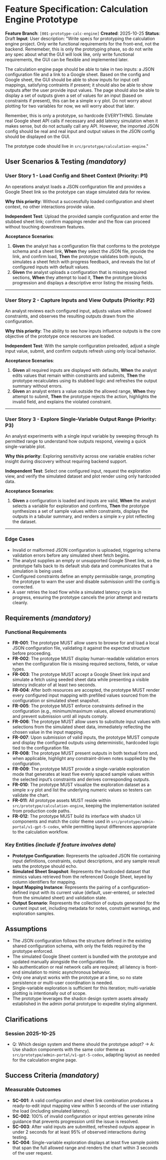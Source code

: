 # Feature Specification: Calculation Engine Prototype

**Feature Branch**: `[001-prototype-calc-engine]`
**Created**: 2025-10-25
**Status**: Draft
**Input**: User description: "Write specs for prototyping the calculation engine project. Only write functional requirements for the front-end, not the backend. Rememeber, this is only the prototyping phase, so do not write any spec about what the GUI will look like, only write functional requirements, the GUI can be flexible and implemented later.

The calculation engine page should be able to take in two inputs: a JSON configuration file and a link to a Google sheet. Based on the config and Google sheet, the GUI should be able to show inputs for input cell mappings, satisfying contraints if present; it should also be able to show outputs after the user provide input values. The page should also be able to display a set of outputs given a set of values for an input (based on constraints if present), this can be a simple x-y plot. Do not worry about plotting for two variables for now, we will worry about that later.

Remember, this is only a prototype, so hardcode EVERYTHING. Simulate real Google sheet API calls if necessary and add latency simulation when it makes sense, but do not actually call any API. However, the imported JSON config should be real and real input and output values in the JSON config should be displayed on the GUI.

The prototype code should live in `src/prototype/calculation-engine`."

## User Scenarios & Testing _(mandatory)_

### User Story 1 - Load Config and Sheet Context (Priority: P1)

An operations analyst loads a JSON configuration file and provides a Google Sheet link so the prototype can stage simulated data for review.

**Why this priority**: Without a successfully loaded configuration and sheet context, no other interactions provide value.

**Independent Test**: Upload the provided sample configuration and enter the stubbed sheet link; confirm mappings render and the flow can proceed without touching downstream features.

**Acceptance Scenarios**:

1. **Given** the analyst has a configuration file that conforms to the prototype schema and a sheet link, **When** they select the JSON file, provide the link, and confirm load, **Then** the prototype validates both inputs, simulates a sheet fetch with progress feedback, and reveals the list of configured inputs with default values.
2. **Given** the analyst uploads a configuration that is missing required sections, **When** they attempt to load it, **Then** the prototype blocks progression and displays a descriptive error listing the missing fields.

---

### User Story 2 - Capture Inputs and View Outputs (Priority: P2)

An analyst reviews each configured input, adjusts values within allowed constraints, and observes the resulting outputs drawn from the configuration.

**Why this priority**: The ability to see how inputs influence outputs is the core objective of the prototype once resources are loaded.

**Independent Test**: With the sample configuration preloaded, adjust a single input value, submit, and confirm outputs refresh using only local behavior.

**Acceptance Scenarios**:

1. **Given** all required inputs are displayed with defaults, **When** the analyst edits values that remain within constraints and submits, **Then** the prototype recalculates using its stubbed logic and refreshes the output summary without errors.
2. **Given** an analyst enters a value outside the allowed range, **When** they attempt to submit, **Then** the prototype rejects the action, highlights the invalid field, and explains the violated constraint.

---

### User Story 3 - Explore Single-Variable Output Range (Priority: P3)

An analyst experiments with a single input variable by sweeping through its permitted range to understand how outputs respond, viewing a quick single-variable plot.

**Why this priority**: Exploring sensitivity across one variable enables richer insight during discovery without requiring backend support.

**Independent Test**: Select one configured input, request the exploration view, and verify the simulated dataset and plot render using only hardcoded data.

**Acceptance Scenarios**:

1. **Given** a configuration is loaded and inputs are valid, **When** the analyst selects a variable for exploration and confirms, **Then** the prototype synthesizes a set of sample values within constraints, displays the outputs in a tabular summary, and renders a simple x-y plot reflecting the dataset.

---

### Edge Cases

- Invalid or malformed JSON configuration is uploaded, triggering schema validation errors before any simulated sheet fetch begins.
- The analyst supplies an empty or unsupported Google Sheet link, so the prototype falls back to its default stub data and communicates that a simulation is being used.
- Configured constraints define an empty permissible range, prompting the prototype to warn the user and disable submission until the config is corrected.
- A user retries the load flow while a simulated latency cycle is in progress, ensuring the prototype cancels the prior attempt and restarts cleanly.

## Requirements _(mandatory)_

### Functional Requirements

- **FR-001**: The prototype MUST allow users to browse for and load a local JSON configuration file, validating it against the expected structure before proceeding.
- **FR-002**: The prototype MUST display human-readable validation errors when the configuration file is missing required sections, fields, or value types.
- **FR-003**: The prototype MUST accept a Google Sheet link input and simulate a fetch using seeded sheet data while presenting a visible latency indicator of at least two seconds.
- **FR-004**: After both resources are accepted, the prototype MUST render every configured input mapping with prefilled values sourced from the configuration or simulated sheet snapshot.
- **FR-005**: The prototype MUST enforce constraints defined in the configuration (e.g., minimum/maximum values, allowed enumerations) and prevent submission until all inputs comply.
- **FR-006**: The prototype MUST allow users to substitute input values with selections from the simulated sheet data, immediately reflecting the chosen value in the input mapping.
- **FR-007**: Upon submission of valid inputs, the prototype MUST compute and display the configured outputs using deterministic, hardcoded logic tied to the configuration file.
- **FR-008**: The prototype MUST present outputs in both textual form and, when applicable, highlight any constraint-driven notes supplied by the configuration.
- **FR-009**: The prototype MUST provide a single-variable exploration mode that generates at least five evenly spaced sample values within the selected input’s constraints and derives corresponding outputs.
- **FR-010**: The prototype MUST visualize the exploration dataset as a simple x-y plot and list the underlying numeric values so testers can validate the chart.
- **FR-011**: All prototype assets MUST reside within `src/prototype/calculation-engine`, keeping the implementation isolated from production code paths.
- **FR-012**: The prototype MUST build its interface with shadcn UI components and match the color theme used in `src/prototype/admin-portal/v1-gpt-5-codex`, while permitting layout differences appropriate to the calculation workflow.

### Key Entities _(include if feature involves data)_

- **Prototype Configuration**: Represents the uploaded JSON file containing input definitions, constraints, output descriptions, and any sample result sets the prototype should echo.
- **Simulated Sheet Snapshot**: Represents the hardcoded dataset that mimics values retrieved from the referenced Google Sheet, keyed by column identifiers for mapping.
- **Input Mapping Instance**: Represents the pairing of a configuration-defined input with its current value (default, user-entered, or selected from the simulated sheet) and validation state.
- **Output Scenario**: Represents the collection of outputs generated for the current input set, including metadata for notes, constraint warnings, and exploration samples.

## Assumptions

- The JSON configuration follows the structure defined in the existing shared configuration schema, with only the fields required by the prototype enforced.
- The simulated Google Sheet content is bundled with the prototype and updated manually alongside the configuration file.
- No authentication or real network calls are required; all latency is front-end simulation to mimic asynchronous behavior.
- Only one analyst works with the prototype at a time, so no state persistence or multi-user coordination is needed.
- Single-variable exploration is sufficient for this iteration; multi-variable plotting is intentionally out of scope.
- The prototype leverages the shadcn design system assets already established in the admin portal prototype to expedite styling alignment.

## Clarifications

### Session 2025-10-25

- Q: Which design system and theme should the prototype adopt? → A: Use shadcn components with the same color theme as `src/prototype/admin-portal/v1-gpt-5-codex`, adapting layout as needed for the calculation engine page.

## Success Criteria _(mandatory)_

### Measurable Outcomes

- **SC-001**: A valid configuration and sheet link combination produces a ready-to-edit input mapping view within 5 seconds of the user initiating the load (including simulated latency).
- **SC-002**: 100% of invalid configuration or input entries generate inline guidance that prevents progression until the issue is resolved.
- **SC-003**: After valid inputs are submitted, refreshed outputs appear in under 2 seconds for at least 95% of observed interactions during testing.
- **SC-004**: Single-variable exploration displays at least five sample points that span the full allowed range and renders the chart within 3 seconds of the user request.
